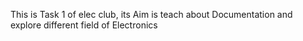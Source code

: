 This is Task 1 of elec club, its Aim is teach about Documentation and explore different field of Electronics 
